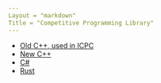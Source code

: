 ```yaml
---
Layout = "markdown"
Title = "Competitive Programming Library"
---
```

- [Old C++, used in ICPC](https://github.com/CLown1331/CodeBook)
- [New C++](https://github.com/CLown1331/CpCpp/tree/main/library)
- [C#](https://github.com/CLown1331/CSharp-Algorithms/tree/master/Csharp-Contest/Library)
- [Rust](https://github.com/CLown1331/rust-cp/tree/main/algo_lib)
